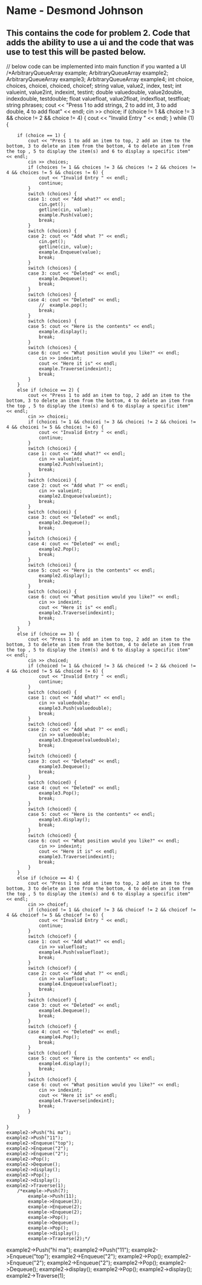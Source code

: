 # Name - Desmond Johnson

## This contains the code for problem 2. Code that adds the ability to use a ui and the code that was use to test this will be pasted below.

// below code can be implemented into main function if you wanted a UI
/*ArbitraryQueueArray<string> example;
	ArbitraryQueueArray<int> example2;
	ArbitraryQueueArray<double> example3;
	ArbitraryQueueArray<float> example4;
	int choice, choices, choicei, choiced, choicef;
	string value, value2, index, test;
	int valueint, value2int, indexint, testint;
	double valuedouble, value2double, indexdouble, testdouble;
	float valuefloat, value2float, indexfloat, testfloat;
	string phrases;
	cout << "Press 1 to add strings, 2 to add int, 3 to add double, 4 to add float" << endl;
	cin >> choice;
	if (choice != 1 && choice != 3 && choice != 2 && choice != 4) {
		cout << "Invalid Entry " << endl;
	}
	while (1) {
		

		if (choice == 1) {
			cout << "Press 1 to add an item to top, 2 add an item to the bottom, 3 to delete an item from the bottom, 4 to delete an item from the top , 5 to display the item(s) and 6 to display a specific item" << endl;
			cin >> choices;
			if (choices != 1 && choices != 3 && choices != 2 && choices != 4 && choices != 5 && choices != 6) {
				cout << "Invalid Entry " << endl;
				continue;
			}
			switch (choices) {
			case 1: cout << "Add what?" << endl;
				cin.get();
				getline(cin, value);
				example.Push(value);
				break;
			}
			switch (choices) {
			case 2: cout << "Add what ?" << endl;
				cin.get();
				getline(cin, value);
				example.Enqueue(value);
				break;
			}
			switch (choices) {
			case 3: cout << "Deleted" << endl;
				example.Dequeue();
				break;
			}
			switch (choices) {
			case 4: cout << "Deleted" << endl;
				//	example.pop();
				break;
			}
			switch (choices) {
			case 5: cout << "Here is the contents" << endl;
				example.display();
				break;
			}
			switch (choices) {
			case 6: cout << "What position would you like?" << endl;
				cin >> indexint;
				cout << "Here it is" << endl;
				example.Traverse(indexint);
				break;
			}
		}
		else if (choice == 2) {
			cout << "Press 1 to add an item to top, 2 add an item to the bottom, 3 to delete an item from the bottom, 4 to delete an item from the top , 5 to display the item(s) and 6 to display a specific item" << endl;
			cin >> choicei;
			if (choicei != 1 && choicei != 3 && choicei != 2 && choicei != 4 && choicei != 5 && choicei != 6) {
				cout << "Invalid Entry " << endl;
				continue;
			}
			switch (choicei) {
			case 1: cout << "Add what?" << endl;
				cin >> valueint;
				example2.Push(valueint);
				break;
			}
			switch (choicei) {
			case 2: cout << "Add what ?" << endl;
				cin >> valueint;
				example2.Enqueue(valueint);
				break;
			}
			switch (choicei) {
			case 3: cout << "Deleted" << endl;
				example2.Dequeue();
				break;
			}
			switch (choicei) {
			case 4: cout << "Deleted" << endl;
				example2.Pop();
				break;
			}
			switch (choicei) {
			case 5: cout << "Here is the contents" << endl;
				example2.display();
				break;
			}
			switch (choicei) {
			case 6: cout << "What position would you like?" << endl;
				cin >> indexint;
				cout << "Here it is" << endl;
				example2.Traverse(indexint);
				break;
			}
		}
		else if (choice == 3) {
			cout << "Press 1 to add an item to top, 2 add an item to the bottom, 3 to delete an item from the bottom, 4 to delete an item from the top , 5 to display the item(s) and 6 to display a specific item" << endl;
			cin >> choiced;
			if (choiced != 1 && choiced != 3 && choiced != 2 && choiced != 4 && choiced != 5 && choiced != 6) {
				cout << "Invalid Entry " << endl;
				continue;
			}
			switch (choiced) {
			case 1: cout << "Add what?" << endl;
				cin >> valuedouble;
				example3.Push(valuedouble);
				break;
			}
			switch (choiced) {
			case 2: cout << "Add what ?" << endl;
				cin >> valuedouble;
				example3.Enqueue(valuedouble);
				break;
			}
			switch (choiced) {
			case 3: cout << "Deleted" << endl;
				example3.Dequeue();
				break;
			}
			switch (choiced) {
			case 4: cout << "Deleted" << endl;
				example3.Pop();
				break;
			}
			switch (choiced) {
			case 5: cout << "Here is the contents" << endl;
				example3.display();
				break;
			}
			switch (choiced) {
			case 6: cout << "What position would you like?" << endl;
				cin >> indexint;
				cout << "Here it is" << endl;
				example3.Traverse(indexint);
				break;
			}
		}
		else if (choice == 4) {
			cout << "Press 1 to add an item to top, 2 add an item to the bottom, 3 to delete an item from the bottom, 4 to delete an item from the top , 5 to display the item(s) and 6 to display a specific item" << endl;
			cin >> choicef;
			if (choiced != 1 && choicef != 3 && choicef != 2 && choicef != 4 && choicef != 5 && choicef != 6) {
				cout << "Invalid Entry " << endl;
				continue;
			}
			switch (choicef) {
			case 1: cout << "Add what?" << endl;
				cin >> valuefloat;
				example4.Push(valuefloat);
				break;
			}
			switch (choicef) {
			case 2: cout << "Add what ?" << endl;
				cin >> valuefloat;
				example4.Enqueue(valuefloat);
				break;
			}
			switch (choicef) {
			case 3: cout << "Deleted" << endl;
				example4.Dequeue();
				break;
			}
			switch (choicef) {
			case 4: cout << "Deleted" << endl;
				example4.Pop();
				break;
			}
			switch (choicef) {
			case 5: cout << "Here is the contents" << endl;
				example4.display();
				break;
			}
			switch (choicef) {
			case 6: cout << "What position would you like?" << endl;
				cin >> indexint;
				cout << "Here it is" << endl;
				example4.Traverse(indexint);
				break;
			}
		}

	}
	example2->Push("hi ma");
	example2->Push("11");
	example2->Enqueue("top");
	example2->Enqueue("2");
	example2->Enqueue("2");
	example2->Pop();
	example2->Dequeue();
	example2->display();
	example2->Pop();
	example2->display();
	example2->Traverse(1);
		/*example->Push(7);
			example->Push(11);
			example->Enqueue(3);
			example->Enqueue(2);
			example->Enqueue(2);
			example->Pop();
			example->Dequeue();
			example->Pop();
			example->display();
			example->Traverse(2);*/

example2->Push("hi ma");
	example2->Push("11");
	example2->Enqueue("top");
	example2->Enqueue("2");
	example2->Pop();
	example2->Enqueue("2");
	example2->Enqueue("2");
	example2->Pop();
	example2->Dequeue();
	example2->display();
	example2->Pop();
	example2->display();
	example2->Traverse(1); 
